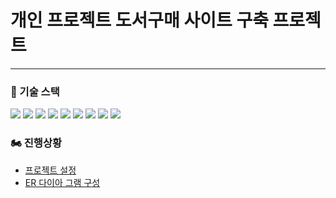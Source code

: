 <h1>개인 프로젝트 도서구매 사이트 구축 프로젝트</h1>
<hr>

<h3>🎂 기술 스택</h3>
<div>
    <img src="https://img.shields.io/badge/Java-007396?style=flat-square&logo=Java&logoColor=white"/>
    <img src="https://img.shields.io/badge/JPA-40AEF0?style=flat-square&logo=Java&logoColor=white"/>
    <img src="https://img.shields.io/badge/Hibernate-F40D12?style=flat-square&logo=Java&logoColor=white"/>
    <img src="https://img.shields.io/badge/Spring-6DB33F?style=flat-square&logo=Spring&logoColor=white"/>
    <img src="https://img.shields.io/badge/springboot-6DB33F?style=flat-square&logo=MySQL&logoColor=white"/>
    <img src="https://img.shields.io/badge/MySQL-4479A1?style=flat-square&logo=MySQL&logoColor=white"/>
    <img src="https://img.shields.io/badge/HTML5-E34F26?style=flat-square&logo=HTML5&logoColor=white"/>
    <img src="https://img.shields.io/badge/CSS3-1572B6?style=flat-square&logo=CSS3&logoColor=white"/>
    <img src="https://img.shields.io/badge/JavaScript-F7DF1E?style=flat-square&logo=JavaScript&logoColor=white"/>
</div>   


<h3>🏍 진행상황 </h3>
<ul>
    <li><a href="https://velog.io/@rmspring12/%EC%8A%A4%ED%94%84%EB%A7%81-%EC%87%BC%ED%95%91%EB%AA%B0-%ED%94%84%EB%A1%9C%EC%A0%9D%ED%8A%B8-%EA%B5%AC%EC%84%B1">프로젝트 설정</a></li>
    <li><a href="https://velog.io/@rmspring12/%EC%87%BC%ED%95%91%EB%AA%B0-ERD-%EA%B5%AC%EC%B6%95%ED%95%98%EA%B8%B0">ER 다이아 그램 구성</a></li>
        <img src="https://github.com/TwoEther/ShoppingMallProject/assets/101616106/13216ca7-bd9a-4244-853b-7ca93cdea99d" alt="">
</ul>

